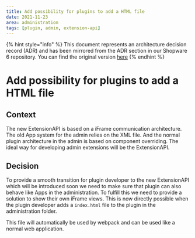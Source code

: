 ```yaml
---
title: Add possibility for plugins to add a HTML file
date: 2021-11-23
area: administration
tags: [plugin, admin, extension-api]
--- 
```


{% hint style="info" %}
This document represents an architecture decision record (ADR) and has been mirrored from the ADR section in our Shopware 6 repository.
You can find the original version [here](https://github.com/shopware/platform/blob/trunk/adr/2021-11-23-add-possibility-for-plugin-to-add-a-html-file.md)
{% endhint %}

# Add possibility for plugins to add a HTML file

## Context
The new ExtensionAPI is based on a iFrame communication architecture. The old App system for the admin relies on the XML
file. And the normal plugin architecture in the admin is based on component overriding. The ideal way for developing
admin extensions will be the ExtensionAPI.

## Decision
To provide a smooth transition for plugin developer to the new ExtensionAPI which will be introduced soon we need to make sure that plugin can also
behave like Apps in the administration. To fulfill this we need to provide a solution to show their own iFrame views.
This is now directly possible when the plugin developer adds a `index.html` file to the plugin in the administration folder.

This file will automatically be used by webpack and can be used like a normal web application.
